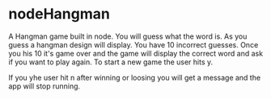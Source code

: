 # nodeHangman

A Hangman game built in node.
You will guess what the word is. As you guess a hangman design will display.
You have 10 incorrect guesses. Once you his 10 it's game over and
the game will display the correct word and ask if you want to play again. To start a new game the user hits y.

If you yhe user hit n after winning or loosing you will get a message and the app will stop running.
